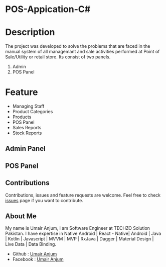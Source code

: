 # POS-Appication-C#

# Description
The project was developed to solve the problems that are faced in the manual system of all managemant and sale activities performed at Point of Sale/Utility or retail store. Its consist of two panels.

1) Admin
2) POS Panel

# Feature 
- Managing Staff
- Product Categories
- Products 
- POS Panel
- Sales Reports 
- Stock Reports

## Admin Panel

## POS Panel


## Contributions 
Contributions, issues and feature requests are welcome.
Feel free to check [issues]({Link} "issues") page if you want to contribute.

## About Me
My name is Umair Anjum, I am Software Engineer at TECHZO Solution Pakistan. I have expertise in Native Android | React - Native| Android | Java | Kotlin | Javascript | MVVM | MVP | RxJava | Dagger | Material Design | Live Data | Data Binding.

- Github : [Umair Anjum ](https://github.com/UmairAnjum86 "Umair Anjum")
- Facebook : [Umair Anjum](facebook.com/umair.anjum.357/ "Umair Anjum")

